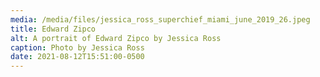 ```yaml
---
media: /media/files/jessica_ross_superchief_miami_june_2019_26.jpeg
title: Edward Zipco
alt: A portrait of Edward Zipco by Jessica Ross
caption: Photo by Jessica Ross
date: 2021-08-12T15:51:00-0500
---
```

